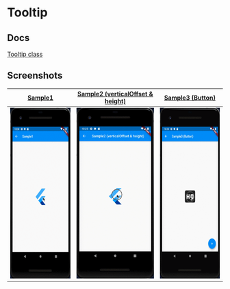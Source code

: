 # Tooltip

## Docs

[Tooltip class](https://api.flutter.dev/flutter/material/Tooltip-class.html)

## Screenshots

|[Sample1](lib/pages/sample1.dart)|[Sample2 (verticalOffset & height)](lib/pages/sample2.dart)|[Sample3 (Button)](lib/pages/sample3.dart)|
|:-:|:-:|:-:|
|<img src="./screenshots/gif/Sample1.gif" height="400" alt="Screenshot"/>|<img src="./screenshots/gif/Sample2.gif" height="400" alt="Screenshot"/>|<img src="./screenshots/gif/Sample3.gif" height="400" alt="Screenshot"/>|
